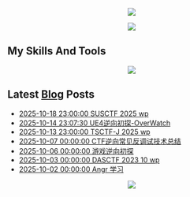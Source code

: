 <p align="center">
<img src="https://capsule-render.vercel.app/api?type=waving&color=timeGradient&height=300&&section=header&text=Hi%20There!&fontSize=90&fontAlign=50&fontAlignY=30&desc=I'm%20Matriy&descAlign=50&descSize=40&descAlignY=60&animation=twinkling" />
</p>

<p align="center">
  <a href="https://git.io/typing-svg">
    <img src="https://readme-typing-svg.demolab.com?font=Fira+Code&pause=1000&width=435&lines=Welcome+To+My+Github+Profile+Page" />
  </a>
</p>

## My Skills And Tools
<div align="center">
  <img align="center" src="https://skillicons.dev/icons?i=c,cpp,java,py,js,spring,ts,html,css,php,md,mysql,wordpress,docker,git,vscode,pycharm,git,IDEA,visualstudio" />
</div>

## Latest [Blog](https://matriy330.github.io/) Posts
<!-- BLOG-POST-LIST:START -->
- [2025-10-18 23:00:00 SUSCTF 2025 wp](http://matriy330.github.io/519e5256/)
- [2025-10-14 23:07:30 UE4逆向初探-OverWatch](http://matriy330.github.io/791560d6/)
- [2025-10-13 23:00:00 TSCTF-J 2025 wp](http://matriy330.github.io/ae56c8ab/)
- [2025-10-07 00:00:00 CTF逆向常见反调试技术总结](http://matriy330.github.io/21e5b258/)
- [2025-10-06 00:00:00 游戏逆向初探](http://matriy330.github.io/65f6ce99/)
- [2025-10-03 00:00:00 DASCTF 2023 10 wp](http://matriy330.github.io/2ade85f8/)
- [2025-10-02 00:00:00 Angr 学习](http://matriy330.github.io/41a159b6/)<!-- BLOG-POST-LIST:END -->

<p align="center">
<img src="https://capsule-render.vercel.app/api?type=waving&color=timeGradient&height=300&&section=footer&text=The%20End&fontSize=90&fontAlign=50&fontAlignY=70&desc=&descAlign=50&descSize=30&descAlignY=40&animation=twinkling" />
</p>
